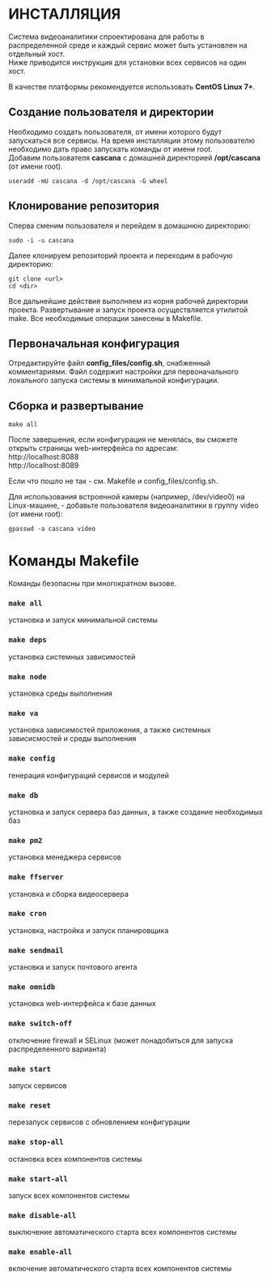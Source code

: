 ИНСТАЛЛЯЦИЯ
===========

Система видеоаналитики спроектирована для работы в распределенной среде и каждый сервис может быть установлен на отдельный хост.<br />
Ниже приводится инструкция для установки всех сервисов на один хост.

В качестве платформы рекомендуется использовать **CentOS Linux 7+**.

## Создание пользователя и директории
Необходимо создать пользователя, от имени которого будут запускаться все сервисы. На время инсталляции этому пользователю необходимо дать право запускать команды от имени root.<br />
Добавим пользователя **cascana** с домашней директорией **/opt/cascana** (от имени root).

  `useradd -mU cascana -d /opt/cascana -G wheel`

## Клонирование репозитория
Сперва сменим пользователя и перейдем в домашнюю директорию:

  `sudo -i -u cascana`

Далее клонируем репозиторий проекта и переходим в рабочую директорию:

  `git clone <url>`<br />
  `cd <dir>`

Все дальнейшие действия выполняем из корня рабочей директории проекта. Развертывание и запуск проекта осуществляется утилитой make. Все необходимые операции занесены в Makefile.

## Первоначальная конфигурация
Отредактируйте файл **config_files/config.sh**, снабженный комментариями. Файл содержит настройки для первоначального локального запуска системы в минимальной конфигурации.

## Сборка и развертывание

`make all`

После завершения, если конфигурация не менялась, вы сможете открыть страницы web-интерфейса по адресам:<br/>
http://localhost:8088<br/>
http://localhost:8089

Если что пошло не так - см. Makefile и config_files/config.sh.

Для использования встроенной камеры (например, /dev/video0) на Linux-машине, - добавьте пользователя видеоаналитики в группу video (от имени root):

`gpasswd -a cascana video`

# Команды Makefile

Команды безопасны при многократном вызове.

### `make all`
установка и запуск минимальной системы

### `make deps`
установка системных зависимостей

### `make node`
установка среды выполнения

### `make va`
установка зависимостей приложения, а также системных зависисмостей и среды выполнения

### `make config`
генерация конфигураций сервисов и модулей

### `make db`
установка и запуск сервера баз данных, а также создание необходимых баз

### `make pm2`
установка менеджера сервисов

### `make ffserver`
установка и сборка видеосервера

### `make cron`
установка, настройка и запуск планировщика

### `make sendmail`
установка и запуск почтового агента

### `make omnidb`
установка web-интерфейса к базе данных

### `make switch-off`
отключение firewall и SELinux (может понадобиться для запуска распределенного варианта)

### `make start`
запуск сервисов

### `make reset`
перезапуск сервисов с обновлением конфигурации

### `make stop-all`
остановка всех компонентов системы

### `make start-all`
запуск всех компонентов системы

### `make disable-all`
выключение автоматического старта всех компонентов системы

### `make enable-all`
включение автоматического старта всех компонентов системы
